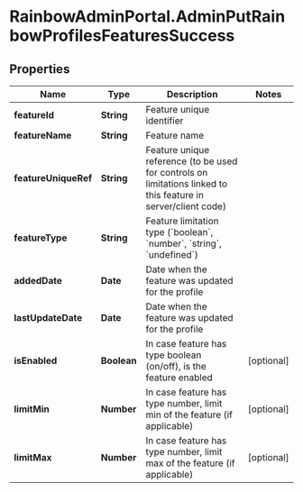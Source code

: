 # RainbowAdminPortal.AdminPutRainbowProfilesFeaturesSuccess

## Properties

Name | Type | Description | Notes
------------ | ------------- | ------------- | -------------
**featureId** | **String** | Feature unique identifier | 
**featureName** | **String** | Feature name | 
**featureUniqueRef** | **String** | Feature unique reference (to be used for controls on limitations linked to this feature in server/client code) | 
**featureType** | **String** | Feature limitation type (&#x60;boolean&#x60;, &#x60;number&#x60;, &#x60;string&#x60;, &#x60;undefined&#x60;) | 
**addedDate** | **Date** | Date when the feature was updated for the profile | 
**lastUpdateDate** | **Date** | Date when the feature was updated for the profile | 
**isEnabled** | **Boolean** | In case feature has type boolean (on/off), is the feature enabled | [optional] 
**limitMin** | **Number** | In case feature has type number, limit min of the feature (if applicable) | [optional] 
**limitMax** | **Number** | In case feature has type number, limit max of the feature (if applicable) | [optional] 


